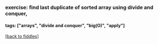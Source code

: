 ### exercise: find last duplicate of sorted array using divide and conquer, 
#### tags: ["arrays", "divide and conquer", "big(O)", "apply"]
<a href="/fiddles/index.html">[back to fiddles]</a>
